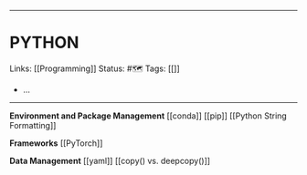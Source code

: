___
# PYTHON
Links: [[Programming]]
Status: #🗺️ 
Tags: [[]]
<!--- Created on: 2023.08.17, 23:55 --->

- ...
___

**Environment and Package Management**
[[conda]]
[[pip]]
[[Python String Formatting]]

**Frameworks**
[[PyTorch]]

**Data Management**
[[yaml]]
[[copy() vs. deepcopy()]]